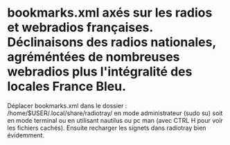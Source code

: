 # bookmarks.xml axés sur les radios et webradios françaises. Déclinaisons des radios nationales, agréméntées de nombreuses webradios plus l'intégralité des locales France Bleu.

Déplacer bookmarks.xml dans le dossier : /home/$USER/.local/share/radiotray/ en mode administrateur (sudo su) soit en mode terminal ou en utilisant nautilus ou pc man (avec CTRL H pour voir les fichiers cachés). Ensuite recharger les signets dans radiotray bien évidemment.
